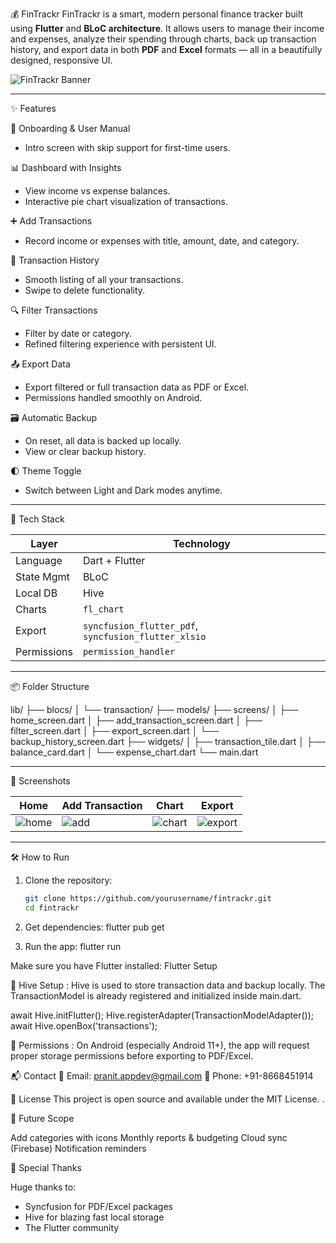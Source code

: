💰 FinTrackr
FinTrackr is a smart, modern personal finance tracker built using **Flutter** and **BLoC architecture**. It allows users to manage their income and expenses, analyze their spending through charts, back up transaction history, and export data in both **PDF** and **Excel** formats — all in a beautifully designed, responsive UI.

![FinTrackr Banner](assets/fintrackr_banner.png)

---

✨ Features

 🔐 Onboarding & User Manual
  - Intro screen with skip support for first-time users.
  
 📊 Dashboard with Insights
  - View income vs expense balances.
  - Interactive pie chart visualization of transactions.

 ➕ Add Transactions
  - Record income or expenses with title, amount, date, and category.

 🧾 Transaction History
  - Smooth listing of all your transactions.
  - Swipe to delete functionality.

  🔍 Filter Transactions
  - Filter by date or category.
  - Refined filtering experience with persistent UI.

 📤 Export Data
  - Export filtered or full transaction data as PDF or Excel.
  - Permissions handled smoothly on Android.

 🗃 Automatic Backup
  - On reset, all data is backed up locally.
  - View or clear backup history.

 🌓 Theme Toggle
  - Switch between Light and Dark modes anytime.

---

 🧱 Tech Stack

| Layer       | Technology            |
|-------------|------------------------|
| Language    | Dart + Flutter         |
| State Mgmt  | BLoC                   |
| Local DB    | Hive                   |
| Charts      | `fl_chart`             |
| Export      | `syncfusion_flutter_pdf`, `syncfusion_flutter_xlsio` |
| Permissions | `permission_handler`   |

---

📦 Folder Structure

 lib/
├── blocs/
│ └── transaction/
├── models/
├── screens/
│ ├── home_screen.dart
│ ├── add_transaction_screen.dart
│ ├── filter_screen.dart
│ ├── export_screen.dart
│ └── backup_history_screen.dart
├── widgets/
│ ├── transaction_tile.dart
│ ├── balance_card.dart
│ └── expense_chart.dart
└── main.dart


---

 📸 Screenshots

| Home | Add Transaction | Chart | Export |
|------|------------------|-------|--------|
| ![home](assets/screens/home.png) | ![add](assets/screens/add.png) | ![chart](assets/screens/chart.png) | ![export](assets/screens/export.png) |

---

 🛠️ How to Run

1. Clone the repository:

   ```bash
   git clone https://github.com/yourusername/fintrackr.git
   cd fintrackr

2. Get dependencies:
    flutter pub get

3. Run the app:
     flutter run

Make sure you have Flutter installed: Flutter Setup


📂 Hive Setup :
  Hive is used to store transaction data and backup locally. The TransactionModel is already registered and initialized inside main.dart.
  
  await Hive.initFlutter();
  Hive.registerAdapter(TransactionModelAdapter());
  await Hive.openBox<TransactionModel>('transactions');

🔐 Permissions :
  On Android (especially Android 11+), the app will request proper storage permissions before exporting to PDF/Excel.

📬 Contact
📧 Email: pranit.appdev@gmail.com
📱 Phone: +91-8668451914

📄 License
  This project is open source and available under the MIT License.
.

🚀 Future Scope

 Add categories with icons
 Monthly reports & budgeting
 Cloud sync (Firebase)
 Notification reminders

🙌 Special Thanks
 
  Huge thanks to:
   - Syncfusion for PDF/Excel packages
   - Hive for blazing fast local storage
   - The Flutter community



  
